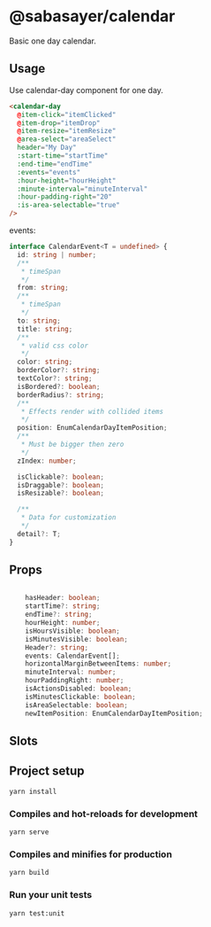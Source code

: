 # @sabasayer/calendar

Basic one day calendar.

## Usage

Use calendar-day component for one day.

```html
<calendar-day
  @item-click="itemClicked"
  @item-drop="itemDrop"
  @item-resize="itemResize"
  @area-select="areaSelect"
  header="My Day"
  :start-time="startTime"
  :end-time="endTime"
  :events="events"
  :hour-height="hourHeight"
  :minute-interval="minuteInterval"
  :hour-padding-right="20"
  :is-area-selectable="true"
/>
```

events:

```typescript
interface CalendarEvent<T = undefined> {
  id: string | number;
  /**
   * timeSpan
   */
  from: string;
  /**
   * timeSpan
   */
  to: string;
  title: string;
  /**
   * valid css color
   */
  color: string;
  borderColor?: string;
  textColor?: string;
  isBordered?: boolean;
  borderRadius?: string;
  /**
   * Effects render with collided items 
   */
  position: EnumCalendarDayItemPosition;
  /**
   * Must be bigger then zero
   */
  zIndex: number;

  isClickable?: boolean;
  isDraggable?: boolean;
  isResizable?: boolean;

  /**
   * Data for customization
   */
  detail?: T;
}
```

## Props

```typescript

    hasHeader: boolean;
    startTime?: string;
    endTime?: string;
    hourHeight: number;
    isHoursVisible: boolean;
    isMinutesVisible: boolean;
    Header?: string;
    events: CalendarEvent[];
    horizontalMarginBetweenItems: number;
    minuteInterval: number;
    hourPaddingRight: number;
    isActionsDisabled: boolean;
    isMinutesClickable: boolean;
    isAreaSelectable: boolean;
    newItemPosition: EnumCalendarDayItemPosition;
```

## Slots

## Project setup

```
yarn install
```

### Compiles and hot-reloads for development

```
yarn serve
```

### Compiles and minifies for production

```
yarn build
```

### Run your unit tests

```
yarn test:unit
```
